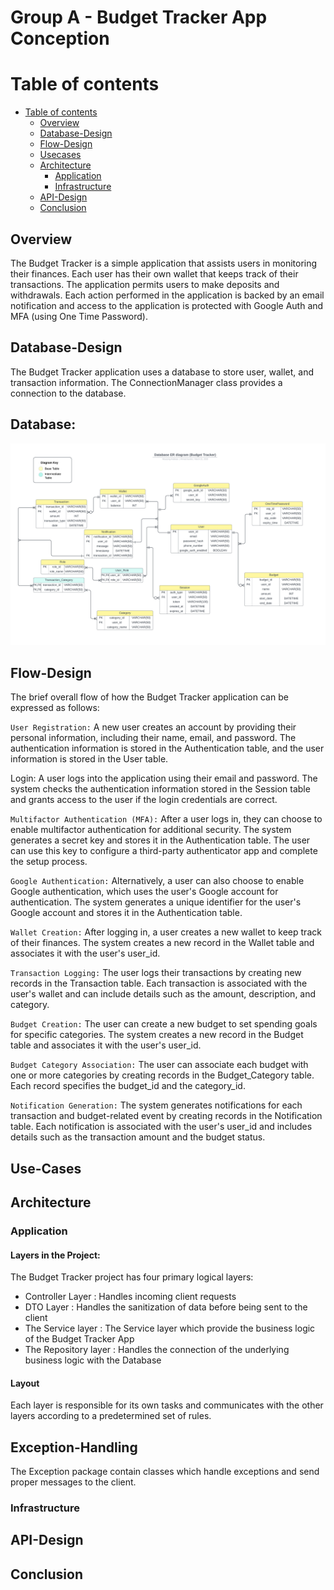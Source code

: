 # Group A - Budget Tracker App Conception

Table of contents
===================
- [Table of contents](#-table-of-contents)
  - [Overview](#overview-a-nameoverview-a)
  - [Database-Design](#database-design-a-namedatabase-design-a)
  - [Flow-Design](#flow-design-a-nameflow-design-a)
  - [Usecases](#use-cases-a-nameuse-cases-a)
  - [Architecture](#architecture-a-namearchitecture-a)
    - [Application](#application-a-nameapplication-a)
    - [Infrastructure](#infrastructure-a-nameinfrastructure-a)
  - [API-Design](#api-design--a-name--api-design--a-)
  - [Conclusion](#conclusion-a-nameconclusion-a)

## Overview <a name="overview"></a>
The Budget Tracker is a simple application that assists users in monitoring their finances.
Each user has their own wallet that keeps track of their transactions.
The application permits users to make deposits and withdrawals. 
Each action performed in the application is backed by an email notification and access to the application is protected 
with Google Auth and MFA (using One Time Password).

## Database-Design <a name="database-design"></a>

The Budget Tracker application uses a database to store user, wallet, and transaction information. The ConnectionManager class provides a connection to the database.

## Database:
![database-design-v-1.1.png](..%2Fdesign%2Fdatabase%2Fdatabase-design-v-1.1.png)

## Flow-Design <a name="flow-design"></a>

The brief overall flow of how the Budget Tracker application can be expressed as follows:

`User Registration:` A new user creates an account by providing their personal information, including their name, email, and password. 
The authentication information is stored in the Authentication table, and the user information is stored in the User table.

Login: A user logs into the application using their email and password. 
The system checks the authentication information stored in the Session table and grants access to the user if the login credentials are correct.

`Multifactor Authentication (MFA):` After a user logs in, they can choose to enable multifactor authentication for additional security. 
The system generates a secret key and stores it in the Authentication table. 
The user can use this key to configure a third-party authenticator app and complete the setup process.

`Google Authentication:` Alternatively, a user can also choose to enable Google authentication, which uses the user's Google account for authentication. 
The system generates a unique identifier for the user's Google account and stores it in the Authentication table.

`Wallet Creation:` After logging in, a user creates a new wallet to keep track of their finances. 
The system creates a new record in the Wallet table and associates it with the user's user_id.

`Transaction Logging:` The user logs their transactions by creating new records in the Transaction table. 
Each transaction is associated with the user's wallet and can include details such as the amount, description, and category.

`Budget Creation:` The user can create a new budget to set spending goals for specific categories. 
The system creates a new record in the Budget table and associates it with the user's user_id.

`Budget Category Association:` The user can associate each budget with one or more categories by creating records in the Budget_Category table. 
Each record specifies the budget_id and the category_id.

`Notification Generation:` The system generates notifications for each transaction and budget-related event by creating records in the Notification table. 
Each notification is associated with the user's user_id and includes details such as the transaction amount and the budget status.

## Use-Cases <a name="use-cases"></a> 

## Architecture <a name="architecture"></a>

### Application <a name="application"></a>

#### Layers in the Project:

The Budget Tracker project has four primary logical layers: 
- Controller Layer : Handles incoming client requests
- DTO Layer : Handles the sanitization of data before being sent to the client
- The Service layer : The Service layer which provide the business logic of the Budget Tracker App
- The Repository layer : Handles the connection of the underlying business logic with the Database

#### Layout 
Each layer is responsible for its own tasks and communicates with the other layers according to a predetermined set of rules.

## Exception-Handling <a name="exception-handling"></a>
The Exception package contain classes which handle exceptions and send proper messages to the client.

### Infrastructure <a name="infrastructure"></a>

## API-Design <a name="api-design"></a>

## Conclusion <a name="conclusion"></a>




